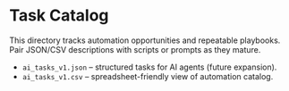 # Task Catalog

This directory tracks automation opportunities and repeatable playbooks. Pair JSON/CSV descriptions with scripts or prompts as they mature.

- `ai_tasks_v1.json` – structured tasks for AI agents (future expansion).
- `ai_tasks_v1.csv` – spreadsheet-friendly view of automation catalog.

